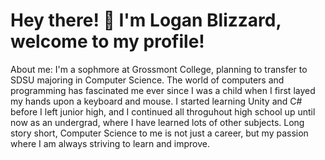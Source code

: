 # Hey there! 👋 I'm Logan Blizzard, welcome to my profile!
About me: I'm a sophmore at Grossmont College, planning to transfer to SDSU majoring in Computer Science. The world of computers and programming has fascinated me ever since I was a child when I first layed my hands upon a keyboard and mouse. I started learning Unity and C# before I left junior high, and I continued all throguhout high school up until now as an undergrad, where I have learned lots of other subjects. Long story short, Computer Science to me is not just a career, but my passion where I am always striving to learn and improve.

<!--
**LoganBlizzard/LoganBlizzard** is a ✨ _special_ ✨ repository because its `README.md` (this file) appears on your GitHub profile.

Here are some ideas to get you started:

- 🔭 I’m currently working on ...
- 🌱 I’m currently learning ...
- 👯 I’m looking to collaborate on ...
- 🤔 I’m looking for help with ...
- 💬 Ask me about ...
- 📫 How to reach me: ...
- 😄 Pronouns: ...
- ⚡ Fun fact: ...
-->
